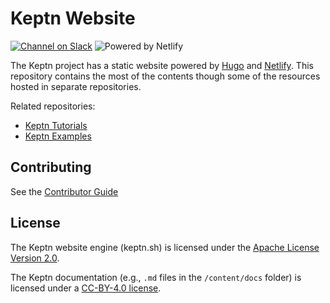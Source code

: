 # Keptn Website

[![Channel on Slack](https://img.shields.io/badge/Slack-%23keptn--website-green)](https://keptn.sh/community/#slack)
![Powered by Netlify](https://img.shields.io/netlify/5b8b8c0a-121b-4216-bf17-eec11b2f2391)

The Keptn project has a static website powered by [Hugo](https://gohugo.io/) and [Netlify](https://www.netlify.com/).
This repository contains the most of the contents though some of the resources hosted in separate repositories.

Related repositories:

* [Keptn Tutorials](https://github.com/keptn/tutorials)
* [Keptn Examples](https://github.com/keptn/examples)

## Contributing

See the [Contributor Guide](./CONTRIBUTING.md)

## License

The Keptn website engine (keptn.sh) is licensed under the [Apache License Version 2.0](./LICENSE).

The Keptn documentation (e.g., `.md` files in the `/content/docs` folder) is licensed under a [CC-BY-4.0 license](./LICENSE-docs).

